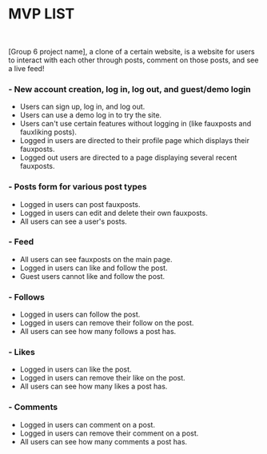 # MVP LIST
<br>

[Group 6 project name], a clone of a certain website, is a website for users to interact with each other through posts, comment on those posts, and see a live feed!


### - New account creation, log in, log out, and guest/demo login
* Users can sign up, log in, and log out.
* Users can use a demo log in to try the site.
* Users can't use certain features without logging in (like fauxposts and fauxliking posts).
* Logged in users are directed to their profile page which displays their fauxposts.
* Logged out users are directed to a page displaying several recent fauxposts.

### - Posts form for various post types
  - Logged in users can post fauxposts.
  - Logged in users can edit and delete their own fauxposts.
  - All users can see a user's posts.
### - Feed
  - All users can see fauxposts on the main page.
  - Logged in users can like and follow the post.
  - Guest users cannot like and follow the post.
### - Follows
  - Logged in users can follow the post.
  - Logged in users can remove their follow on the post.
  - All users can see how many follows a post has.
### - Likes
  - Logged in users can like the post.
  - Logged in users can remove their like on the post.
  - All users can see how many likes a post has.

### - Comments
  - Logged in users can comment on a post.
  - Logged in users can remove their comment on a post.
  - All users can see how many comments a post has.
